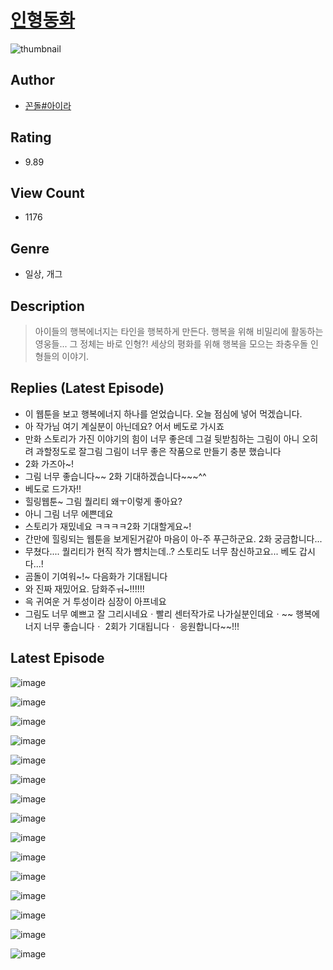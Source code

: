 # [인형동화](https://comic.naver.com/challenge/list?titleId=810233)
![thumbnail](https://image-comic.pstatic.net/user_contents_data/challenge_comic/2023/05/23/326135/upload_3544675097073170022_480x623.jpeg)

## Author
- [꼰돌#아이라](https://comic.naver.com/artistTitle?id=326135)

## Rating
- 9.89

## View Count
- 1176

## Genre
- 일상, 개그

## Description
> 아이들의 행복에너지는 타인을 행복하게 만든다. 행복을 위해 비밀리에 활동하는 영웅들... 그 정체는 바로 인형?! 세상의 평화를 위해 행복을 모으는 좌충우돌 인형들의 이야기.

## Replies (Latest Episode)
- 이 웹툰을 보고 행복에너지 하나를 얻었습니다. 오늘 점심에 넣어 먹겠습니다.
- 아 작가님 여기 계실분이 아닌데요? 어서 베도로 가시죠
- 만화 스토리가 가진 이야기의 힘이 너무 좋은데 그걸 뒷받침하는 그림이 아니 오히려 과할정도로 잘그림 그림이 너무 좋은 작품으로 만들기 충분 했습니다
- 2화 가즈아~!
- 그림 너무 좋습니다~~ 2화 기대하겠습니다~~~^^
- 베도로 드가자!!
- 힐링웹툰~ 그림 퀄리티 왜ㅜ이렇게 좋아요?
- 아니 그림 너무 에쁜데요
- 스토리가 재밌네요 ㅋㅋㅋㅋ2화 기대할게요~!
- 간만에 힐링되는 웹툰을 보게된거같아 마음이 아-주 푸근하군요. 2화 궁금합니다...
- 무쳤다.... 퀄리티가 현직 작가 뺨치는데..? 스토리도 너무 참신하고요... 베도 갑시다...!
- 곰돌이 기여워~!~ 다음화가 기대됩니다
- 와 진짜 재밌어요. 담화주ㅝ~!!!!!!
- 윽 귀여운 거 투성이라 심장이 아프네요
- 그림도 너무 예쁘고 잘 그리시네요ㆍ빨리 센터작가로 나가실분인데요ㆍ~~ 행복에너지 너무 좋습니다ㆍ 2회가 기대됩니다ㆍ 응원합니다~~!!!

## Latest Episode
![image](https://image-comic.pstatic.net/user_contents_data/challenge_comic/2023/05/23/326135/upload_7004617385435281717.jpeg)

![image](https://image-comic.pstatic.net/user_contents_data/challenge_comic/2023/05/23/326135/upload_7364853445777569635.jpeg)

![image](https://image-comic.pstatic.net/user_contents_data/challenge_comic/2023/05/23/326135/upload_7363445001447236918.jpeg)

![image](https://image-comic.pstatic.net/user_contents_data/challenge_comic/2023/05/23/326135/upload_4135768329634931250.jpeg)

![image](https://image-comic.pstatic.net/user_contents_data/challenge_comic/2023/05/23/326135/upload_3919600838987833958.jpeg)

![image](https://image-comic.pstatic.net/user_contents_data/challenge_comic/2023/05/23/326135/upload_4050482506992214374.jpeg)

![image](https://image-comic.pstatic.net/user_contents_data/challenge_comic/2023/05/23/326135/upload_3486121699680008292.jpeg)

![image](https://image-comic.pstatic.net/user_contents_data/challenge_comic/2023/05/23/326135/upload_3630858094746034744.jpeg)

![image](https://image-comic.pstatic.net/user_contents_data/challenge_comic/2023/05/23/326135/upload_3906980644527694901.jpeg)

![image](https://image-comic.pstatic.net/user_contents_data/challenge_comic/2023/05/23/326135/upload_3918802812606363960.jpeg)

![image](https://image-comic.pstatic.net/user_contents_data/challenge_comic/2023/05/23/326135/upload_3631088983548060006.jpeg)

![image](https://image-comic.pstatic.net/user_contents_data/challenge_comic/2023/05/23/326135/upload_3546924688384222519.jpeg)

![image](https://image-comic.pstatic.net/user_contents_data/challenge_comic/2023/05/23/326135/upload_7364902936786515254.jpeg)

![image](https://image-comic.pstatic.net/user_contents_data/challenge_comic/2023/05/23/326135/upload_7234241369445119031.jpeg)

![image](https://image-comic.pstatic.net/user_contents_data/challenge_comic/2023/05/23/326135/upload_3545512013594637921.jpeg)
